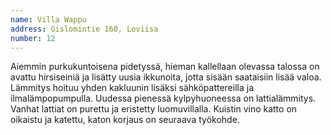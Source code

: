 ```yaml
---
name: Villa Wappu
address: Gislomintie 160, Loviisa
number: 12
---
```

Aiemmin purkukuntoisena pidetyssä, hieman kallellaan olevassa talossa on avattu hirsiseiniä ja lisätty uusia ikkunoita, 
jotta sisään saataisiin lisää valoa. Lämmitys hoituu yhden kakluunin lisäksi sähköpattereilla ja ilmalämpopumpulla.
Uudessa pienessä kylpyhuoneessa on lattialämmitys. Vanhat lattiat on purettu ja eristetty luomuvillalla. Kuistin vino 
katto on oikaistu ja katettu, katon korjaus on seuraava työkohde. 
